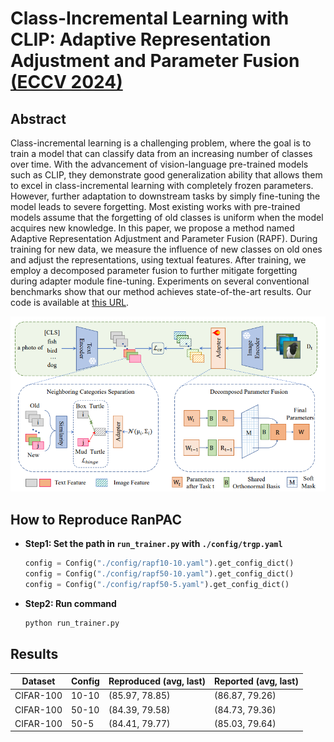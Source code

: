 # Class-Incremental Learning with CLIP: Adaptive Representation Adjustment and Parameter Fusion [(ECCV 2024)](https://arxiv.org/abs/2407.14143)

## Abstract
Class-incremental learning is a challenging problem, where the goal is to train a model that can classify data from an increasing number of classes over time. With the advancement of vision-language pre-trained models such as CLIP, they demonstrate good generalization ability that allows them to excel in class-incremental learning with completely frozen parameters. However, further adaptation to downstream tasks by simply fine-tuning the model leads to severe forgetting. Most existing works with pre-trained models assume that the forgetting of old classes is uniform when the model acquires new knowledge. In this paper, we propose a method named Adaptive Representation Adjustment and Parameter Fusion (RAPF). During training for new data, we measure the influence of new classes on old ones and adjust the representations, using textual features. After training, we employ a decomposed parameter fusion to further mitigate forgetting during adapter module fine-tuning. Experiments on several conventional benchmarks show that our method achieves state-of-the-art results. Our code is available at [this URL](https://github.com/linlany/RAPF).

![RAPF](../../resources/imgs/rapf.png)

## How to Reproduce RanPAC

- **Step1: Set the path in `run_trainer.py` with `./config/trgp.yaml`**
  ```python
  config = Config("./config/rapf10-10.yaml").get_config_dict()
  config = Config("./config/rapf50-10.yaml").get_config_dict()
  config = Config("./config/rapf50-5.yaml").get_config_dict()
  ```
- **Step2: Run command**
  ```python
  python run_trainer.py
  ```

## Results
| Dataset    | Config | Reproduced (avg, last) | Reported (avg, last)  |
|------------|--------|------------------------|-----------------------|
| CIFAR-100  | 10-10  | (85.97, 78.85)         | (86.87, 79.26)        |
| CIFAR-100  | 50-10  | (84.39, 79.58)         | (84.73, 79.36)        |
| CIFAR-100  | 50-5   | (84.41, 79.77)         | (85.03, 79.64)        |
